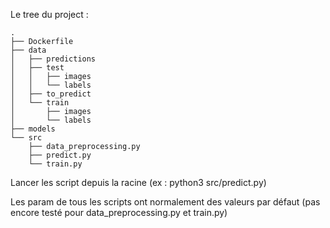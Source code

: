 Le tree du project :

```
.
├── Dockerfile
├── data
│   ├── predictions
│   ├── test
│   │   ├── images
│   │   └── labels
│   ├── to_predict
│   └── train
│       ├── images
│       └── labels
├── models
└── src
    ├── data_preprocessing.py
    ├── predict.py
    └── train.py
````

Lancer les script depuis la racine (ex : python3 src/predict.py)

Les param de tous les scripts ont normalement des valeurs par défaut (pas encore testé pour data_preprocessing.py et train.py)
